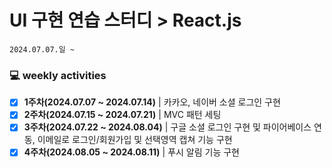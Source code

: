 # UI 구현 연습 스터디 > React.js
```
2024.07.07.일 ~
```

### 💻 weekly activities
- [x] **1주차(2024.07.07 ~ 2024.07.14)** | 카카오, 네이버 소셜 로그인 구현
- [x] **2주차(2024.07.15 ~ 2024.07.21)** | MVC 패턴 세팅
- [x] **3주차(2024.07.22 ~ 2024.08.04)** | 구글 소셜 로그인 구현 및 파이어베이스 연동, 이메일로 로그인/회원가입 및 선택영역 캡쳐 기능 구현
- [x] **4주차(2024.08.05 ~ 2024.08.11)** | 푸시 알림 기능 구현
